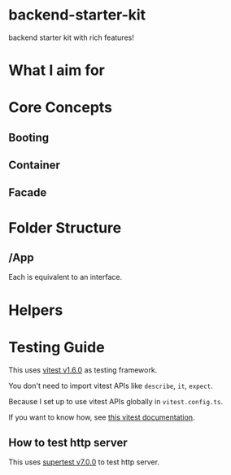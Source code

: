 # backend-starter-kit
backend starter kit with rich features!

# What I aim for

# Core Concepts

## Booting

## Container

## Facade

# Folder Structure

## /App

Each is equivalent to an interface.

# Helpers

# Testing Guide

This uses [vitest v1.6.0](https://github.com/vitest-dev/vitest) as testing framework.

You don't need to import vitest APIs like `describe`, `it`, `expect`.

Because I set up to use vitest APIs globally in `vitest.config.ts`.

If you want to know how, see [this vitest documentation](https://vitest.dev/config/#globals).

## How to test http server

This uses [supertest v7.0.0](https://github.com/ladjs/supertest) to test http server.